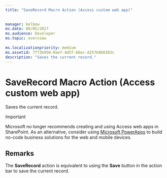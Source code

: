 ```yaml
---
title: "SaveRecord Macro Action (Access custom web app)"
 
 
manager: kelbow
ms.date: 09/05/2017
ms.audience: Developer
ms.topic: overview
  
ms.localizationpriority: medium
ms.assetid: 7f73b950-0ae7-4d5f-b6ec-d257b860383c
description: "Saves the current record."
---
```


# SaveRecord Macro Action (Access custom web app)

Saves the current record.
  
> [!IMPORTANT]
> Microsoft no longer recommends creating and using Access web apps in SharePoint. As an alternative, consider using [Microsoft PowerApps](https://powerapps.microsoft.com/en-us/) to build no-code business solutions for the web and mobile devices. 
  
## Remarks

The **SaveRecord** action is equivalent to using the **Save** button in the action bar to save the current record. 
  

